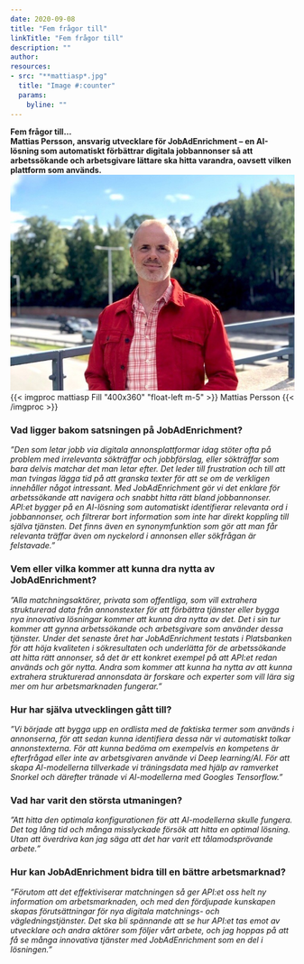 ```yaml
---
date: 2020-09-08
title: "Fem frågor till"
linkTitle: "Fem frågor till"
description: ""
author: 
resources:
- src: "**mattiasp*.jpg"
  title: "Image #:counter"
  params:
    byline: ""
---
```

**Fem frågor till…**    
**Mattias Persson, ansvarig utvecklare för JobAdEnrichment – en AI-lösning som automatiskt förbättrar digitala jobbannonser så att arbetssökande och arbetsgivare lättare ska hitta varandra, oavsett vilken plattform som används.**  
![Mattias Persson utvecklare](mattiasp.jpg)
{{< imgproc mattiasp Fill "400x360" "float-left m-5" >}}
Mattias Persson
{{< /imgproc >}}


<!-- There should be no margin above this first sentence.
>
> Blockquotes should be a lighter gray with a border along the left side in the secondary color.
>
> There should be no margin below this final sentence.-->

### Vad ligger bakom satsningen på JobAdEnrichment?

*”Den som letar jobb via digitala annonsplattformar idag stöter ofta på problem med irrelevanta sökträffar och jobbförslag, eller sökträffar som bara delvis matchar det man letar efter. Det leder till frustration och till att man tvingas lägga tid på att granska texter för att se om de verkligen innehåller något intressant. Med JobAdEnrichment gör vi det enklare för arbetssökande att navigera och snabbt hitta rätt bland jobbannonser. API:et bygger på en AI-lösning som automatiskt identifierar relevanta ord i jobbannonser, och filtrerar bort information som inte har direkt koppling till själva tjänsten. 
Det finns även en synonymfunktion som gör att man får relevanta träffar även om nyckelord i annonsen eller sökfrågan är felstavade.”*

### Vem eller vilka kommer att kunna dra nytta av JobAdEnrichment?

*”Alla matchningsaktörer, privata som offentliga, som vill extrahera strukturerad data från annonstexter för att förbättra tjänster eller bygga nya innovativa lösningar kommer att kunna dra nytta av det. Det i sin tur kommer att gynna arbetssökande och arbetsgivare som använder dessa tjänster. Under det senaste året har JobAdEnrichment testats i Platsbanken för att höja kvaliteten i sökresultaten och underlätta för de arbetssökande att hitta rätt annonser, så det är ett konkret exempel på att API:et redan används och gör nytta. 
Andra som kommer att kunna ha nytta av att kunna extrahera strukturerad annonsdata är forskare och experter som vill lära sig mer om hur arbetsmarknaden fungerar.”*

### Hur har själva utvecklingen gått till?

*”Vi började att bygga upp en ordlista med de faktiska termer som används i annonserna, för att sedan kunna identifiera dessa när vi automatiskt tolkar annonstexterna. För att kunna bedöma om exempelvis en kompetens är efterfrågad eller inte av arbetsgivaren använde vi Deep learning/AI. 
För att skapa AI-modellerna tillverkade vi träningsdata med hjälp av ramverket Snorkel och därefter tränade vi AI-modellerna med Googles Tensorflow.”*

### Vad har varit den största utmaningen?

*”Att hitta den optimala konfigurationen för att AI-modellerna skulle fungera. Det tog lång tid och många misslyckade försök att hitta en optimal lösning. 
Utan att överdriva kan jag säga att det har varit ett tålamodsprövande arbete.”*


### Hur kan JobAdEnrichment bidra till en bättre arbetsmarknad?
*”Förutom att det effektiviserar matchningen så ger API:et oss helt ny information om arbetsmarknaden, och med den fördjupade kunskapen skapas förutsättningar för nya digitala matchnings- och vägledningstjänster. 
Det ska bli spännande att se hur API:et tas emot av utvecklare och andra aktörer som följer vårt arbete, och jag hoppas på att få se många innovativa tjänster med JobAdEnrichment som en del i lösningen.”*










